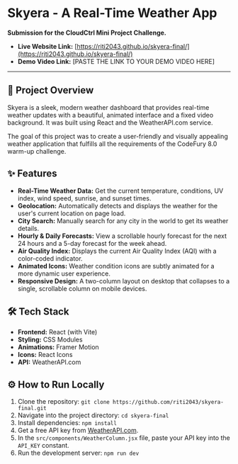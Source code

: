 # Skyera - A Real-Time Weather App

**Submission for the CloudCtrl Mini Project Challenge.**

- **Live Website Link:** [https://riti2043.github.io/skyera-final/](https://riti2043.github.io/skyera-final/)
- **Demo Video Link:** [PASTE THE LINK TO YOUR DEMO VIDEO HERE]

---

## 🚀 Project Overview

Skyera is a sleek, modern weather dashboard that provides real-time weather updates with a beautiful, animated interface and a fixed video background. It was built using React and the WeatherAPI.com service.

The goal of this project was to create a user-friendly and visually appealing weather application that fulfills all the requirements of the CodeFury 8.0 warm-up challenge.

## ✨ Features

- **Real-Time Weather Data:** Get the current temperature, conditions, UV index, wind speed, sunrise, and sunset times.
- **Geolocation:** Automatically detects and displays the weather for the user's current location on page load.
- **City Search:** Manually search for any city in the world to get its weather details.
- **Hourly & Daily Forecasts:** View a scrollable hourly forecast for the next 24 hours and a 5-day forecast for the week ahead.
- **Air Quality Index:** Displays the current Air Quality Index (AQI) with a color-coded indicator.
- **Animated Icons:** Weather condition icons are subtly animated for a more dynamic user experience.
- **Responsive Design:** A two-column layout on desktop that collapses to a single, scrollable column on mobile devices.

## 🛠️ Tech Stack

- **Frontend:** React (with Vite)
- **Styling:** CSS Modules
- **Animations:** Framer Motion
- **Icons:** React Icons
- **API:** WeatherAPI.com

## ⚙️ How to Run Locally

1.  Clone the repository:
    `git clone https://github.com/riti2043/skyera-final.git`
2.  Navigate into the project directory:
    `cd skyera-final`
3.  Install dependencies:
    `npm install`
4.  Get a free API key from [WeatherAPI.com](https://www.weatherapi.com/).
5.  In the `src/components/WeatherColumn.jsx` file, paste your API key into the `API_KEY` constant.
6.  Run the development server:
    `npm run dev`
